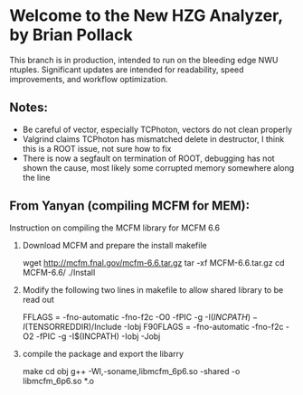 Welcome to the New HZG Analyzer, by Brian Pollack
=================================================

This branch is in production, intended to run on the bleeding edge NWU ntuples.
Significant updates are intended for readability, speed improvements, and workflow optimization.

Notes:
------
  * Be careful of vector<ROOTstuff>, especially TCPhoton, vectors do not clean properly
  * Valgrind claims TCPhoton has mismatched delete in destructor, I think this is a ROOT issue, not sure how to fix
  * There is now a segfault on termination of ROOT, debugging has not shown the cause, most likely some corrupted memory somewhere along the line

From Yanyan (compiling MCFM for MEM):
------------------------------------
Instruction on compiling the MCFM library for MCFM 6.6

1. Download MCFM and prepare the install makefile

    wget http://mcfm.fnal.gov/mcfm-6.6.tar.gz
    tar -xf MCFM-6.6.tar.gz
    cd MCFM-6.6/
    ./Install

2. Modify the following two lines in makefile to allow shared library to be read out

    FFLAGS  = -fno-automatic -fno-f2c -O0 -fPIC -g -I$(INCPATH) -I$(TENSORREDDIR)/Include -Iobj
    F90FLAGS = -fno-automatic -fno-f2c -O2 -fPIC -g -I$(INCPATH) -Iobj -Jobj

3. compile the package and export the libarry

    make
    cd obj
    g++ -Wl,-soname,libmcfm_6p6.so -shared -o libmcfm_6p6.so *.o  
